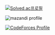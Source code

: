 [![Solved.ac프로필](http://mazassumnida.wtf/api/v2/generate_badge?boj=tykr0001)](https://solved.ac/tykr0001)

![mazandi profile](http://mazandi.herokuapp.com/api?handle={handle}&theme=warm)

[![CodeForces Profile](https://cf.leed.at?id=tykr0001)](https://codeforces.com/profile/tykr0001)



<!--
**tykr0001/tykr0001** is a ✨ _special_ ✨ repository because its `README.md` (this file) appears on your GitHub profile.

Here are some ideas to get you started:

- 🔭 I’m currently working on ...
- 🌱 I’m currently learning ...
- 👯 I’m looking to collaborate on ...
- 🤔 I’m looking for help with ...
- 💬 Ask me about ...
- 📫 How to reach me: ...
- 😄 Pronouns: ...
- ⚡ Fun fact: ...
-->
